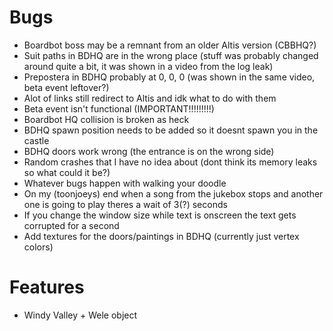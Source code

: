# Bugs
* Boardbot boss may be a remnant from an older Altis version (CBBHQ?)
* Suit paths in BDHQ are in the wrong place (stuff was probably changed around quite a bit, it was shown in a video from the log leak)
* Prepostera in BDHQ probably at 0, 0, 0 (was shown in the same video, beta event leftover?)
* Alot of links still redirect to Altis and idk what to do with them
* Beta event isn't functional (IMPORTANT!!!!!!!!!)
* Boardbot HQ collision is broken as heck
* BDHQ spawn position needs to be added so it doesnt spawn you in the castle
* BDHQ doors work wrong (the entrance is on the wrong side)
* Random crashes that I have no idea about (dont think its memory leaks so what could it be?)
* Whatever bugs happen with walking your doodle
* On my (toonjoeys) end when a song from the jukebox stops and another one is going to play theres a wait of 3(?) seconds
* If you change the window size while text is onscreen the text gets corrupted for a second
* Add textures for the doors/paintings in BDHQ (currently just vertex colors)
# Features
* Windy Valley + Wele object